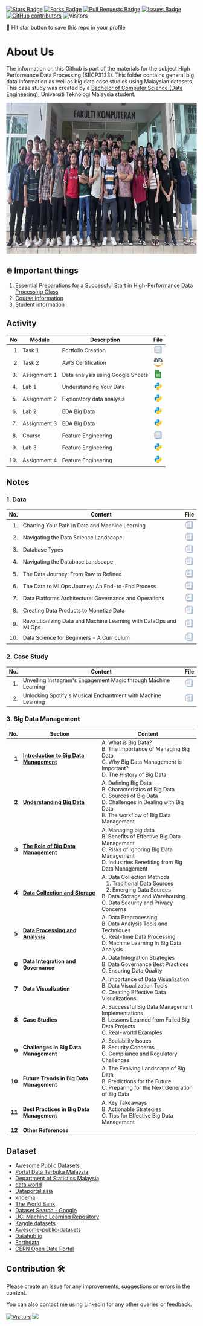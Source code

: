 <a href="https://github.com/drshahizan/HPDP/stargazers"><img src="https://img.shields.io/github/stars/drshahizan/HPDP" alt="Stars Badge"/></a>
<a href="https://github.com/drshahizan/HPDP/network/members"><img src="https://img.shields.io/github/forks/drshahizan/HPDP" alt="Forks Badge"/></a>
<a href="https://github.com/drshahizan/HPDP/pulls"><img src="https://img.shields.io/github/issues-pr/drshahizan/HPDP" alt="Pull Requests Badge"/></a>
<a href="https://github.com/drshahizan/HPDP/issues"><img src="https://img.shields.io/github/issues/drshahizan/HPDP" alt="Issues Badge"/></a>
<a href="https://github.com/drshahizan/HPDP/graphs/contributors"><img alt="GitHub contributors" src="https://img.shields.io/github/contributors/drshahizan/HPDP?color=2b9348"></a>
![Visitors](https://api.visitorbadge.io/api/visitors?path=https%3A%2F%2Fgithub.com%2Fdrshahizan%2FHPDP&labelColor=%23d9e3f0&countColor=%23697689&style=flat)

🌟 Hit star button to save this repo in your profile

# About Us
The information on this Github is part of the materials for the subject High Performance Data Processing (SECP3133). This folder contains general big data information as well as big data case studies using Malaysian datasets. This case study was created by a [Bachelor of Computer Science (Data Engineering)](https://comp.utm.my/bachelor-of-computer-science-data-engineering/), Universiti Teknologi Malaysia student.

<p align="center">
<img src="/images/student23241.webp"  height="400" />
</p>

## 🔥 Important things
1. [Essential Preparations for a Successful Start in High-Performance Data Processing Class](./materials/essentials.md)
2. [Course Information](./images/CI_HPDP_SCSP3133.pdf)
3. [Student information](student.md)

## Activity
| No | Module | Description | File |
| -----: | ------ | ------ | :-----: | 
| 1 | Task 1 | Portfolio Creation | <a href="./portfolio/readme.md" ><img src="./images/rfp.png" width="24px" height="24px" ></a> | 
| 2 | Task 2 | AWS Certification | <a href="./materials/aws.md" ><img src="./images/aws.svg" width="24px" height="24px" ></a> | 
| 3. | Assignment 1 | Data analysis using Google Sheets | <a href="./assignment/ass1.md" ><img src="./images/google-sheets.png" width="24px" height="24px" ></a> | 
| 4. | Lab 1 | Understanding Your Data | <a href="./lab/lab1.md" ><img src="./images/python.png" width="24px" height="24px" ></a> | 
| 5. | Assignment 2 | Exploratory data analysis | <a href="https://github.com/drshahizan/Python_EDA/tree/main/assignment/hpdp" ><img src="./images/python.png" width="24px" height="24px" ></a> | 
| 6. | Lab 2 | EDA Big Data | <a href="https://github.com/drshahizan/Python_EDA/blob/main/materials/big-data.md#-lab" ><img src="./images/python.png" width="24px" height="24px" ></a> | 
| 7. | Assignment 3 | EDA Big Data | <a href="https://github.com/drshahizan/Python_EDA/tree/main/assignment/hpdp" ><img src="./images/python.png" width="24px" height="24px" ></a> | 
| 8. | Course | Feature Engineering | <a href="https://www.kaggle.com/learn/feature-engineering" ><img src="./images/rfp.png" width="24px" height="24px" ></a> | 
| 9. | Lab 3 | Feature Engineering | <a href="https://github.com/drshahizan/Python_EDA/blob/main/materials/fe.md#-lab" ><img src="./images/python.png" width="24px" height="24px" ></a> | 
| 10. | Assignment 4 | Feature Engineering | <a href="https://github.com/drshahizan/Python_EDA/tree/main/assignment/hpdp" ><img src="./images/python.png" width="24px" height="24px" ></a> | 


## Notes

### 1. Data

| No. | Content                                             | File |
|----: |----------------------------------------------------|------|
| 1.   | Charting Your Path in Data and Machine Learning     | <a href="https://github.com/drshahizan/HPDP/blob/main/materials/de_ds.md" ><img src="./images/rfp.png" width="24px" height="24px" ></a> |
| 2.   | Navigating the Data Science Landscape               | <a href="https://github.com/drshahizan/HPDP/blob/main/materials/ds_landscape.md" ><img src="./images/rfp.png" width="24px" height="24px" ></a> |
| 3.   | Database Types                                      | <a href="https://github.com/drshahizan/HPDP/blob/main/materials/db_type.md" ><img src="./images/rfp.png" width="24px" height="24px" ></a> |
| 4.   | Navigating the Database Landscape | <a href="https://github.com/drshahizan/HPDP/blob/main/materials/choose_db.md" ><img src="./images/rfp.png" width="24px" height="24px" ></a> |
| 5.   | The Data Journey: From Raw to Refined               | <a href="https://github.com/drshahizan/HPDP/blob/main/materials/data_journey.md" ><img src="./images/rfp.png" width="24px" height="24px" ></a> |
| 6.   | The Data to MLOps Journey: An End-to-End Process   | <a href="https://github.com/drshahizan/HPDP/blob/main/materials/data_mlops.md" ><img src="./images/rfp.png" width="24px" height="24px" ></a> |
| 7.   | Data Platforms Architecture: Governance and Operations | <a href="https://github.com/drshahizan/HPDP/blob/main/materials/data_platform.md" ><img src="./images/rfp.png" width="24px" height="24px" ></a>|
| 8.   | Creating Data Products to Monetize Data             | <a href="https://github.com/drshahizan/HPDP/blob/main/materials/data_product.md" ><img src="./images/rfp.png" width="24px" height="24px" ></a> |
| 9.   | Revolutionizing Data and Machine Learning with DataOps and MLOps | <a href="https://github.com/drshahizan/HPDP/blob/main/materials/dataops.md" ><img src="./images/rfp.png" width="24px" height="24px" ></a> |
| 10.   | Data Science for Beginners - A Curriculum | <a href="https://github.com/microsoft/Data-Science-For-Beginners/tree/main" ><img src="./images/rfp.png" width="24px" height="24px" ></a> |

### 2. Case Study
| No. | Content                                             | File |
|----: |----------------------------------------------------|------|
| 1.  | Unveiling Instagram's Engagement Magic through Machine Learning | <a href="https://github.com/drshahizan/HPDP/blob/main/materials/cs_insta.md" ><img src="./images/rfp.png" width="24px" height="24px" ></a> |
| 2.  | Unlocking Spotify's Musical Enchantment with Machine Learning | <a href="https://github.com/drshahizan/HPDP/blob/main/materials/cs_spotify.md" ><img src="./images/rfp.png" width="24px" height="24px" ></a> |


### 3. Big Data Management

| **No.** | **Section**                                     | **Content**                                              |
|--------:|---------------------------------------------|--------------------------------------------------------|
|   **1**  | [**Introduction to Big Data Management**](https://github.com/drshahizan/HPDP/blob/main/materials/1intro_HPDP.md)                            | A. What is Big Data?<br> B. The Importance of Managing Big Data<br> C. Why Big Data Management is Important?<br> D. The History of Big Data |
|   **2** | [**Understanding Big Data**](https://github.com/drshahizan/HPDP/blob/main/materials/2understand_bd.md)               | A. Defining Big Data<br> B. Characteristics of Big Data<br> C. Sources of Big Data<br> D. Challenges in Dealing with Big Data<br> E. The workflow of Big Data Management |
|   **3** | [**The Role of Big Data Management**](https://github.com/drshahizan/HPDP/blob/main/materials/3role_HPDP.md) | A. Managing big data<br> B. Benefits of Effective Big Data Management<br> C. Risks of Ignoring Big Data Management<br> D. Industries Benefiting from Big Data Management |
|   **4** | [**Data Collection and Storage**](https://github.com/drshahizan/HPDP/blob/main/materials/4data_collection.md)        | A. Data Collection Methods<br> &nbsp;&nbsp;&nbsp;1. Traditional Data Sources<br> &nbsp;&nbsp;&nbsp;2. Emerging Data Sources<br> B. Data Storage and Warehousing<br> C. Data Security and Privacy Concerns |
|   **5** | [**Data Processing and Analysis**](https://github.com/drshahizan/HPDP/blob/main/materials/5data_process.md)         | A. Data Preprocessing<br> B. Data Analysis Tools and Techniques<br> C. Real-time Data Processing<br> D. Machine Learning in Big Data Analysis |
|   **6** | **Data Integration and Governance**   | A. Data Integration Strategies<br> B. Data Governance Best Practices<br> C. Ensuring Data Quality |
|   **7** | **Data Visualization**                     | A. Importance of Data Visualization<br> B. Data Visualization Tools<br> C. Creating Effective Data Visualizations |
|   **8** | **Case Studies**                         | A. Successful Big Data Management Implementations<br> B. Lessons Learned from Failed Big Data Projects<br> C. Real-world Examples |
|   **9** | **Challenges in Big Data Management** | A. Scalability Issues<br> B. Security Concerns<br> C. Compliance and Regulatory Challenges |
|  **10** | **Future Trends in Big Data Management** | A. The Evolving Landscape of Big Data<br> B. Predictions for the Future<br> C. Preparing for the Next Generation of Big Data |
|  **11** | **Best Practices in Big Data Management** | A. Key Takeaways<br> B. Actionable Strategies<br> C. Tips for Effective Big Data Management |
|  **12** | **Other References** |  |

## Dataset
- [Awesome Public Datasets](https://github.com/awesomedata/awesome-public-datasets)
- [Portal Data Terbuka Malaysia](https://www.data.gov.my/data/ms_MY/dataset)
- [Department of Statistics Malaysia](https://www.dosm.gov.my/v1/index.php?r=column3/accordion&menu_id=amZNeW9vTXRydTFwTXAxSmdDL1J4dz09)
- [data.world](https://data.world/datasets/malaysia)
- [Dataportal.asia](https://dataportal.asia/dataset?vocab_economy_names=Malaysia)
- [knoema](https://knoema.com/atlas/Malaysia/datasets)
- [The World Bank](https://data.worldbank.org/country/MY)
- [Dataset Search - Google](https://datasetsearch.research.google.com/)
- [UCI Machine Learning Repository](https://archive.ics.uci.edu/ml/datasets.php)
- [Kaggle datasets](https://www.kaggle.com/datasets)
- [Awesome-public-datasets](https://github.com/awesomedata/awesome-public-datasets)
- [Datahub.io](https://datahub.io/collections)
- [Earthdata](https://www.earthdata.nasa.gov/)
- [CERN Open Data Portal](http://opendata.cern.ch/)


## Contribution 🛠️
Please create an [Issue](https://github.com/drshahizan/HPDP/issues) for any improvements, suggestions or errors in the content.

You can also contact me using [Linkedin](https://www.linkedin.com/in/drshahizan/) for any other queries or feedback.

[![Visitors](https://api.visitorbadge.io/api/visitors?path=https%3A%2F%2Fgithub.com%2Fdrshahizan&labelColor=%23697689&countColor=%23555555&style=plastic)](https://visitorbadge.io/status?path=https%3A%2F%2Fgithub.com%2Fdrshahizan)
![](https://hit.yhype.me/github/profile?user_id=81284918)
